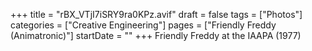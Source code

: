+++
title = "rBX_VTjI7iSRY9ra0KPz.avif"
draft = false
tags = ["Photos"]
categories = ["Creative Engineering"]
pages = ["Friendly Freddy (Animatronic)"]
startDate = ""
+++
Friendly Freddy at the IAAPA (1977)

